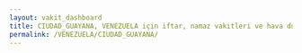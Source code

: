 ```yaml
---
layout: vakit_dashboard
title: CIUDAD_GUAYANA, VENEZUELA için iftar, namaz vakitleri ve hava durumu - ilçe/eyalet seç
permalink: /VENEZUELA/CIUDAD_GUAYANA/
---
```


<script type="text/javascript">
  var GLOBAL_COUNTRY = 'VENEZUELA';
  var GLOBAL_CITY = 'CIUDAD_GUAYANA';
  var GLOBAL_STATE = '';
  var lat = 72;
  var lon = 21;
</script>
